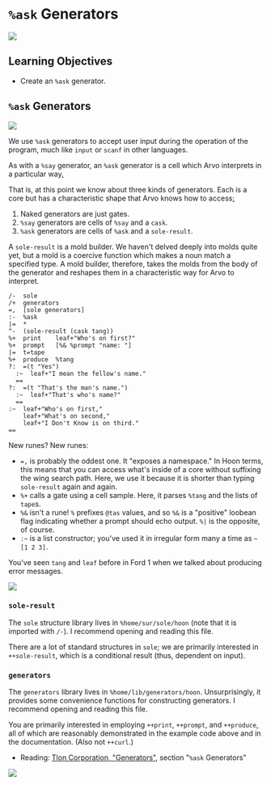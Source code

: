 #   `%ask` Generators

![](../img/13-header-jupiter.png)

##  Learning Objectives

-   Create an `%ask` generator.


##  `%ask` Generators

![](../img/13-header-saturn.png)

We use `%ask` generators to accept user input during the operation of the program, much like `input` or `scanf` in other languages.

As with a `%say` generator, an `%ask` generator is a cell which Arvo interprets in a particular way[.](https://youtu.be/UaUR6u8nHoM)  <!-- egg -->

That is, at this point we know about three kinds of generators.  Each is a core but has a characteristic shape that Arvo knows how to access[:](https://en.wikipedia.org/wiki/Italian_Unionist_Movement)  <!-- egg -->

1.  Naked generators are just gates.
2.  `%say` generators are cells of `%say` and a `cask`.
3.  `%ask` generators are cells of `%ask` and a `sole-result`.

A `sole-result` is a mold builder.  We haven't delved deeply into molds quite yet, but a mold is a coercive function which makes a noun match a specified type.  A mold builder, therefore, takes the molds from the body of the generator and reshapes them in a characteristic way for Arvo to interpret.

```hoon
/-  sole
/+  generators
=,  [sole generators]
:-  %ask
|=  *
^-  (sole-result (cask tang))
%+  print    leaf+"Who's on first?"
%+  prompt   [%& %prompt "name: "]
|=  t=tape
%+  produce  %tang
?:  =(t "Yes")
  :~  leaf+"I mean the fellow's name."
  ==
?:  =(t "That's the man's name.")
  :~  leaf+"That's who's name?"
  ==
:~  leaf+"Who's on first,"
    leaf+"What's on second,"
    leaf+"I Don't Know is on third."
==
```

New runes?  New runes:

- `=,` is probably the oddest one.  It "exposes a namespace."  In Hoon terms, this means that you can access what's inside of a core without suffixing the wing search path.  Here, we use it because it is shorter than typing `sole-result` again and again.
- `%+` calls a gate using a cell sample.  Here, it parses `%tang` and the lists of `tape`s.
- `%&` isn't a rune!  `%` prefixes `@tas` values, and so `%&` is a "positive" loobean flag indicating whether a prompt should echo output.  `%|` is the opposite, of course.
- `:~` is a list constructor; you've used it in irregular form many a time as `~[1 2 3]`.

You've seen `tang` and `leaf` before in Ford 1 when we talked about producing error messages.

![](../img/13-header-uranus.png)

### `sole-result`

The `sole` structure library lives in `%home/sur/sole/hoon` (note that it is imported with `/-`).  I recommend opening and reading this file.

There are a lot of standard structures in `sole`; we are primarily interested in `++sole-result`, which is a conditional result (thus, dependent on input).

### `generators`

The `generators` library lives in `%home/lib/generators/hoon`.  Unsurprisingly, it provides some convenience functions for constructing generators.  I recommend opening and reading this file.

You are primarily interested in employing `++print`, `++prompt`, and `++produce`, all of which are reasonably demonstrated in the example code above and in the documentation.  (Also not `++curl`.)

- Reading: [Tlon Corporation, "Generators"](https://urbit.org/docs/hoon/hoon-school/hoon-school/generators/), section "`%ask` Generators"

![](../img/13-header-neptune.png)
